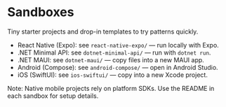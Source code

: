 # Sandboxes

Tiny starter projects and drop-in templates to try patterns quickly.

- React Native (Expo): see `react-native-expo/` — run locally with Expo.
- .NET Minimal API: see `dotnet-minimal-api/` — run with `dotnet run`.
- .NET MAUI: see `dotnet-maui/` — copy files into a new MAUI app.
- Android (Compose): see `android-compose/` — open in Android Studio.
- iOS (SwiftUI): see `ios-swiftui/` — copy into a new Xcode project.

Note: Native mobile projects rely on platform SDKs. Use the README in each sandbox for setup details.
